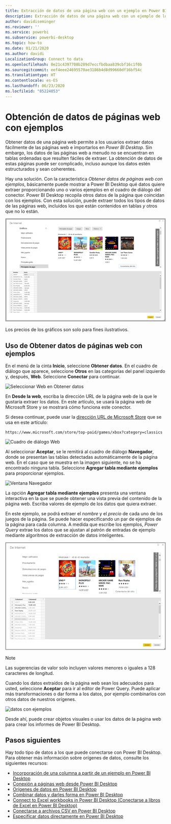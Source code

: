 ```yaml
---
title: Extracción de datos de una página web con un ejemplo en Power BI Desktop
description: Extracción de datos de una página web con un ejemplo de lo que se desea extraer
author: davidiseminger
ms.reviewer: ''
ms.service: powerbi
ms.subservice: powerbi-desktop
ms.topic: how-to
ms.date: 01/21/2020
ms.author: davidi
LocalizationGroup: Connect to data
ms.openlocfilehash: 0e21c4397708b289d7eccfbdbaa839cbf16c1f0b
ms.sourcegitcommit: eef4eee24695570ae3186b4d8d99660df16bf54c
ms.translationtype: HT
ms.contentlocale: es-ES
ms.lasthandoff: 06/23/2020
ms.locfileid: "85224053"
---
```

# <a name="get-webpage-data-by-providing-examples"></a>Obtención de datos de páginas web con ejemplos

Obtener datos de una página web permite a los usuarios extraer datos fácilmente de las páginas web e importarlos en *Power BI Desktop*. Sin embargo, los datos de las páginas web a menudo no se encuentran en tablas ordenadas que resulten fáciles de extraer. La obtención de datos de estas páginas puede ser complicado, incluso aunque los datos estén estructurados y sean coherentes.

Hay una solución. Con la característica *Obtener datos de páginas web con ejemplos*, básicamente puede mostrar a Power BI Desktop qué datos quiere extraer proporcionando uno o varios ejemplos en el cuadro de diálogo del conector. Power BI Desktop recopila otros datos de la página que coincidan con los ejemplos. Con esta solución, puede extraer todos los tipos de datos de las páginas web, incluidos los que están contenidos en tablas *y* otros que no lo están.

![Obtener datos de páginas web con ejemplos](media/desktop-connect-to-web-by-example/web-by-example_01.png)

Los precios de los gráficos son solo para fines ilustrativos.

## <a name="using-get-data-from-web-by-example"></a>Uso de Obtener datos de páginas web con ejemplos

En el menú de la cinta **Inicio**, seleccione **Obtener datos**. En el cuadro de diálogo que aparece, seleccione **Otros** en las categorías del panel izquierdo y, después, **Web**. Seleccione **Conectar** para continuar.

![Seleccionar Web en Obtener datos](media/desktop-connect-to-web-by-example/web-by-example_03.png)

En **Desde la web**, escriba la dirección URL de la página web de la que le gustaría extraer los datos. En este artículo, se usará la página web de Microsoft Store y se mostrará cómo funciona este conector.

Si desea continuar, puede usar la [dirección URL de Microsoft Store](https://www.microsoft.com/store/top-paid/games/xbox?category=classics) que se usa en este artículo:

    https://www.microsoft.com/store/top-paid/games/xbox?category=classics

![Cuadro de diálogo Web](media/desktop-connect-to-web-by-example/web-by-example_04.png)

Al seleccionar **Aceptar**, se le remitirá al cuadro de diálogo **Navegador**, donde se presentan las tablas detectadas automáticamente de la página web. En el caso que se muestra en la imagen siguiente, no se ha encontrado ninguna tabla. Seleccione **Agregar tabla mediante ejemplos** para proporcionar ejemplos.

![Ventana Navegador](media/desktop-connect-to-web-by-example/web-by-example_05.png)

La opción **Agregar tabla mediante ejemplos** presenta una ventana interactiva en la que se puede obtener una vista previa del contenido de la página web. Escriba valores de ejemplo de los datos que quiera extraer.

En este ejemplo, se podrá extraer el *nombre* y el *precio* de cada uno de los juegos de la página. Se puede hacer especificando un par de ejemplos de la página para cada columna. A medida que escribe los ejemplos, *Power Query* extrae los datos que se ajustan al patrón de entradas de ejemplo mediante algoritmos de extracción de datos inteligentes.

![datos con ejemplos](media/desktop-connect-to-web-by-example/web-by-example_06.png)

> [!NOTE]
> Las sugerencias de valor solo incluyen valores menores o iguales a 128 caracteres de longitud.

Cuando los datos extraídos de la página web sean los adecuados para usted, seleccione **Aceptar** para ir al editor de Power Query. Puede aplicar más transformaciones o dar forma a los datos, por ejemplo combinarlos con otros datos de nuestros orígenes.

![datos con ejemplos](media/desktop-connect-to-web-by-example/web-by-example_07.png)

Desde ahí, puede crear objetos visuales o usar los datos de la página web para crear los informes de Power BI Desktop.

## <a name="next-steps"></a>Pasos siguientes

Hay todo tipo de datos a los que puede conectarse con Power BI Desktop. Para obtener más información sobre orígenes de datos, consulte los siguientes recursos:

* [Incorporación de una columna a partir de un ejemplo en Power BI Desktop](../create-reports/desktop-add-column-from-example.md)
* [Conexión a páginas web desde Power BI Desktop](desktop-connect-to-web.md)
* [Orígenes de datos en Power BI Desktop](desktop-data-sources.md)
* [Combinar datos y darles forma en Power BI Desktop](desktop-shape-and-combine-data.md)
* [Connect to Excel workbooks in Power BI Desktop (Conectarse a libros de Excel en Power BI Desktop)](desktop-connect-excel.md)
* [Conectarse a archivos CSV en Power BI Desktop](desktop-connect-csv.md)
* [Especificar datos directamente en Power BI Desktop](desktop-enter-data-directly-into-desktop.md)
